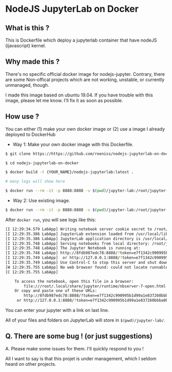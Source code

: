 # NodeJS JupyterLab on Docker

## What is this ?

This is Dockerfile which deploy a jupyterlab container that have nodeJS (ijavascript) kernel.

## Why made this ?

There's no specific official docker image for nodejs-jupyter. Contrary, there are some Non-offical projects which are not working, unstable, or currently unmanaged, though.

I made this image based on ubuntu 19.04. If you have trouble with this image, please let me know. I'll fix it as soon as possible.

## How use ?

You can either (1) make your own docker image or (2) use a image I already deployed to DockerHub

- Way 1: Make your own docker image with this Dockerfile.

```sh
$ git clone https://https://github.com/roeniss/nodejs-jupyterlab-on-docker

$ cd nodejs-jupyterlab-on-docker

$ docker build -t {YOUR_NAME}/nodejs-jupyterlab:latest .

# many logs will show here

$ docker run --rm -it -p 8888:8888 -v $(pwd)/jupyter-lab:/root/jupyter-lab {YOUR_NAME}/nodejs-jupyterlab:latest
```

- Way 2: Use existing image.

```sh
$ docker run --rm -it -p 8888:8888 -v $(pwd)/jupyter-lab:/root/jupyter-lab roeniss/nodejs-jupyterlab:latest
```

After `docker run`, you will see logs like this:

```sh
[I 12:29:34.579 LabApp] Writing notebook server cookie secret to /root/.local/share/jupyter/runtime/notebook_cookie_secret
[I 12:29:35.386 LabApp] JupyterLab extension loaded from /usr/local/lib/python3.7/dist-packages/jupyterlab
[I 12:29:35.386 LabApp] JupyterLab application directory is /usr/local/share/jupyter/lab
[I 12:29:35.748 LabApp] Serving notebooks from local directory: /root/jupyter-lab
[I 12:29:35.748 LabApp] The Jupyter Notebook is running at:
[I 12:29:35.748 LabApp] http://8fdb987edc78:8888/?token=e7f1342c990995b1d99a1e837260bbba0b35913a40140e43
[I 12:29:35.749 LabApp]  or http://127.0.0.1:8888/?token=e7f1342c990995b1d99a1e837260bbba0b35913a40140e43
[I 12:29:35.749 LabApp] Use Control-C to stop this server and shut down all kernels (twice to skip confirmation).
[W 12:29:35.755 LabApp] No web browser found: could not locate runnable browser.
[C 12:29:35.755 LabApp]

    To access the notebook, open this file in a browser:
        file:///root/.local/share/jupyter/runtime/nbserver-7-open.html
    Or copy and paste one of these URLs:
        http://8fdb987edc78:8888/?token=e7f1342c990995b1d99a1e837260bbba0b35913a40140e43
     or http://127.0.0.1:8888/?token=e7f1342c990995b1d99a1e837260bbba0b35913a40140e43
```

You can enter your jupyter with a link on last line.

All of your files and folders on JupyterLab will store in `$(pwd)/jupyter-lab/`.

## Q. There are some bug ! (or just suggestions)

A. Please make some issues for them. I'll quickly respond to you !

All I want to say is that this projet is under management, which I seldom heard on other projects.
